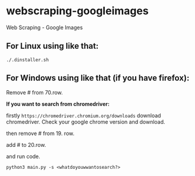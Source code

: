 # webscraping-googleimages
Web Scraping - Google Images


## For Linux using like that:

```
./.dinstaller.sh
```

## For Windows using like that (if you have firefox):

Remove # from 70.row.

**If you want to search from chromedriver:**

firstly ```https://chromedriver.chromium.org/downloads``` download chromedriver. Check your google chrome version and download.

then remove # from 19. row.

add # to 20.row.

and run code.

```
python3 main.py -s <whatdoyouwwantosearch?>
```



